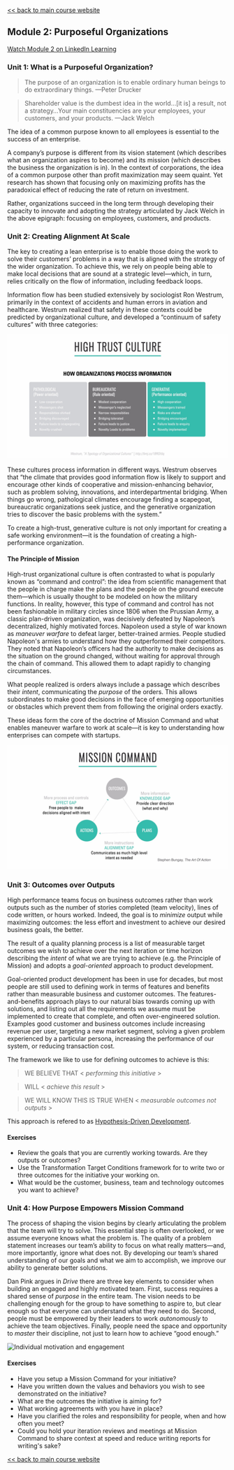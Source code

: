 [<< back to main course website](index.html)

## Module 2: Purposeful Organizations

[Watch Module 2 on LinkedIn Learning](https://www.linkedin.com/learning/lean-technology-strategy-purposeful-organizations)

### Unit 1: What is a Purposeful Organization?

> The purpose of an organization is to enable ordinary human beings to do extraordinary things.
> &mdash;Peter Drucker

> Shareholder value is the dumbest idea in the world…[it is] a result, not a strategy…Your main constituencies are your employees, your customers, and your products.
> &mdash;Jack Welch

The idea of a common purpose known to all employees is essential to the success of an enterprise.

A company’s purpose is different from its vision statement (which describes what an organization aspires to become) and its mission (which describes the business the organization is in).
In the context of corporations, the idea of a common purpose other than profit maximization may seem quaint. Yet research has shown that focusing only on maximizing profits has the paradoxical effect of reducing the rate of return on investment.

Rather, organizations succeed in the long term through developing their capacity to innovate and adopting the strategy articulated by Jack Welch in the above epigraph: focusing on employees, customers, and products.

### Unit 2: Creating Alignment At Scale

The key to creating a lean enterprise is to enable those doing the work to solve their customers’ problems in a way that is aligned with the strategy of the wider organization. To achieve this, we rely on people being able to make local decisions that are sound at a strategic level—which, in turn, relies critically on the flow of information, including feedback loops.

Information flow has been studied extensively by sociologist Ron Westrum, primarily in the context of accidents and human errors in aviation and healthcare. Westrum realized that safety in these contexts could be predicted by organizational culture, and developed a “continuum of safety cultures” with three categories:

![Westrum's typology](assets/images/module2_unit2_westrum.jpeg)

These cultures process information in different ways. Westrum observes that “the climate that provides good information flow is likely to support and encourage other kinds of cooperative and mission-enhancing behavior, such as problem solving, innovations, and interdepartmental bridging. When things go wrong, pathological climates encourage finding a scapegoat, bureaucratic organizations seek justice, and the generative organization tries to discover the basic problems with the system.”

To create a high-trust, generative culture is not only important for creating a safe working environment—it is the foundation of creating a high-performance organization.

#### The Principle of Mission

High-trust organizational culture is often contrasted to what is popularly known as “command and control”: the idea from scientific management that the people in charge make the plans and the people on the ground execute them—which is usually thought to be modeled on how the military functions. In reality, however, this type of command and control has not been fashionable in military circles since 1806 when the Prussian Army, a classic plan-driven organization, was decisively defeated by Napoleon’s decentralized, highly motivated forces. Napoleon used a style of war known as _maneuver warfare_ to defeat larger, better-trained armies.
People studied Napoleon's armies to understand how they outperformed their competitors. They noted that Napoleon’s officers had the authority to make decisions as the situation on the ground changed, without waiting for approval through the chain of command. This allowed them to adapt rapidly to changing circumstances.

What people realized is orders always include a passage which describes their _intent_, communicating the _purpose_ of the orders. This allows subordinates to make good decisions in the face of emerging opportunities or obstacles which prevent them from following the original orders exactly.

These ideas form the core of the doctrine of Mission Command and what enables maneuver warfare to work at scale—it is key to understanding how enterprises can compete with startups.

![Mission Command](assets/images/module2_unit2_mission_command.jpeg)

### Unit 3: Outcomes over Outputs

High performance teams focus on business outcomes rather than work outputs such as the number of stories completed (team velocity), lines of code written, or hours worked. Indeed, the goal is to *minimize* output while maximizing outcomes: the less effort and investment to achieve our desired business goals, the better.

The result of a quality planning process is a list of measurable target outcomes we wish to achieve over the next iteration or time horizon describing the *intent* of what we are trying to achieve (e.g. the Principle of Mission) and adopts a *goal-oriented* approach to product development.

Goal-oriented product development has been in use for decades, but most people are still used to defining work in terms of features and benefits rather than measurable business and customer outcomes. The features-and-benefits approach plays to our natural bias towards coming up with solutions, and listing out all the requirements we assume must be implemented to create that complete, and often over-engineered solution.
Examples good customer and business outcomes include increasing revenue per user, targeting a new market segment, solving a given problem experienced by a particular persona, increasing the performance of our system, or reducing transaction cost.

The framework we like to use for defining outcomes to achieve is this:

> WE BELIEVE THAT < _performing this initiative_ >

> WILL < _achieve this result_ > 

> WE WILL KNOW THIS IS TRUE WHEN < _measurable outcomes not outputs_ >

This approach is refered to as [Hypothesis-Driven Development](http://barryoreilly.com/2013/10/21/how-to-implement-hypothesis-driven-development/).

#### Exercises

* Review the goals that you are currently working towards. Are they outputs or outcomes?
* Use the Transformation Target Conditions framework for to write two or three outcomes for the initiative your working on.
* What would be the customer, business, team and technology outcomes you want to achieve?

### Unit 4: How Purpose Empowers Mission Command

The process of shaping the vision begins by clearly articulating the problem that the team will try to solve. This essential step is often overlooked, or we assume everyone knows what the problem is. The quality of a problem statement increases our team’s ability to focus on what really matters—and, more importantly, ignore what does not. By developing our team’s shared understanding of our goals and what we aim to accomplish, we improve our ability to generate better solutions.

Dan Pink argues in _Drive_ there are three key elements to consider when building an engaged and highly motivated team. First, success requires a shared sense of _purpose_ in the entire team. The vision needs to be challenging enough for the group to have something to aspire to, but clear enough so that everyone can understand what they need to do. Second, people must be empowered by their leaders to work _autonomously_ to achieve the team objectives. Finally, people need the space and opportunity to _master_ their discipline, not just to learn how to achieve “good enough.”

![Individual motivation and engagement](assets/images/module2_unit4_motivation.jpeg)

#### Exercises

* Have you setup a Mission Command for your initiative?
* Have you written down the values and behaviors you wish to see demonstrated on the initiative?
* What are the outcomes the initiative is aiming for?
* What working agreements with you have in place?
* Have you clarified the roles and responsibility for people, when and how often you meet?
* Could you hold your iteration reviews and meetings at Mission Command to share context at speed and reduce writing reports for writing's sake?

[<< back to main course website](index.html)
